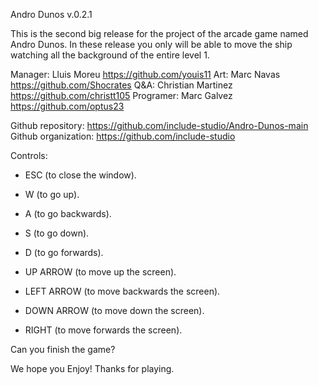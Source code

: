 Andro Dunos v.0.2.1

This is the second big release for the project of the arcade game named Andro Dunos. In these release you only will be able to move the ship watching all the background of the entire level 1.

Manager: Lluis Moreu https://github.com/youis11
Art: Marc Navas https://github.com/Shocrates
Q&A: Christian Martinez https://github.com/christt105
Programer: Marc Galvez https://github.com/optus23

Github repository: https://github.com/include-studio/Andro-Dunos-main
Github organization: https://github.com/include-studio

Controls:

- ESC (to close the window).

- W (to go up).
- A (to go backwards).
- S (to go down).
- D (to go forwards).

- UP ARROW (to move up the screen).
- LEFT ARROW (to move backwards the screen).
- DOWN ARROW (to move down the screen).
- RIGHT (to move forwards the screen).

Can you finish the game?

We hope you Enjoy! Thanks for playing.